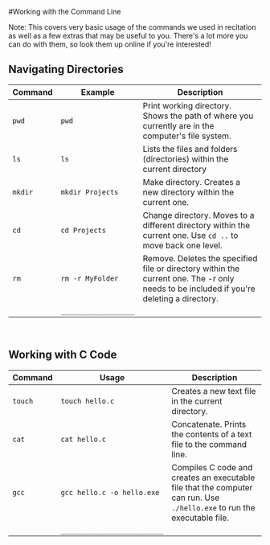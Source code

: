 #Working with the Command Line

Note: This covers very basic usage of the commands we used in recitation as well as a few extras that may be useful to you. There's a lot more you can do with them, so look them up online if you're interested!

## Navigating Directories
| Command | Example | Description |
| ------- | ----- | ------- |
| `pwd` | `pwd` | Print working directory. Shows the path of where you currently are in the computer's file system. |
| `ls` | `ls` | Lists the files and folders (directories) within the current directory |
| `mkdir` | `mkdir Projects` | Make directory. Creates a new directory within the current one. |
| `cd` | `cd Projects` | Change directory. Moves to a different directory within the current one. Use `cd ..` to move back one level. |
| `rm` | `rm -r MyFolder` | Remove. Deletes the specified file or directory within the current one. The -r only needs to be included if you're deleting a directory.  |
|  | `__________________` |  |

<br>

## Working with C Code
| Command | Usage | Description |
| ------- | ----- | ------- |
| `touch` | `touch hello.c` | Creates a new text file in the current directory. |
| `cat` | `cat hello.c` | Concatenate. Prints the contents of a text file to the command line. |
| `gcc` | `gcc hello.c -o hello.exe` | Compiles C code and creates an executable file that the computer can run. Use `./hello.exe` to run the executable file.  |
|  | `_________________________` |  |
